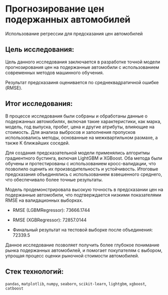 # Прогнозирование цен подержанных автомобилей

Использование регрессии для предсказания цен автомобилей

## Цель исследования:

Цель данного исследования заключается в разработке точной модели прогнозирования цен на подержанные автомобили с использованием современных методов машинного обучения. 

Результат предсказаиня оценивается по среднеквадратичной ошибке (RMSE).

## Итог исследования:

В процессе исследования были собраны и обработаны данные о подержанных автомобилях, включая такие характеристики, как марка, модель, год выпуска, пробег, цена и другие атрибуты, влияющие на стоимость. Для анализа выбросов и заполнения пропусков использовались методы, основанные на межквартильном размахе, а также K ближайших соседей.

Для создания предсказательной модели применялись алгоритмы градиентного бустинга, включая LightGBM и XGBoost. Оба метода были обучены и протестированы с использованием кросс-валидации, что позволило оценить их производительность и устойчивость. Итоговые предсказания объединялись с использованием взвешенного среднего, что обеспечивало более точные результаты.

Модель продемонстрировала высокую точность в предсказании цен на подержанные автомобили, что подтверждается низкими показателями RMSE на валидационных выборках.

- RMSE (LGBMRegressor): 73666.1744
- RMSE (XGBRegressor): 72857.0144

- Финальный результат на тестовой выборке после объединения: 72339.5

Данное исследование позволяет получить более глубокое понимание рынка подержанных автомобилей, и помогает покупателям с выбором, упрощая процесс оценки рыночной стоимости автомобилей.

## Стек технологий:

`pandas`, `matplotlib`, `numpy`, `seaborn`, `scikit-learn`, `lightgbm`, `xgboost`,  `catboost`


